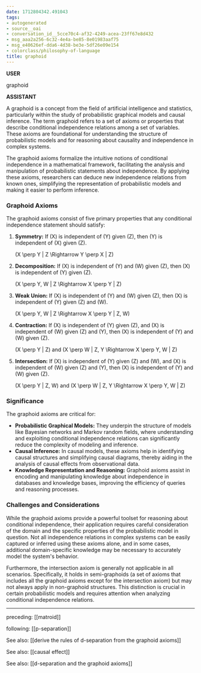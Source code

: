 ```yaml
---
date: 1712804342.491043
tags:
- autogenerated
- source__oai
- conversation_id__5cce70c4-af32-4249-acea-23ff67e8d432
- msg_aaa2a256-6c32-4e4a-be85-8e01983aaf75
- msg_e40626ef-dda6-4d38-be3e-5df26e09e154
- colorclass/philosophy-of-language
title: graphoid
---
```


**USER**

graphoid


**ASSISTANT**

A graphoid is a concept from the field of artificial intelligence and statistics, particularly within the study of probabilistic graphical models and causal inference. The term graphoid refers to a set of axioms or properties that describe conditional independence relations among a set of variables. These axioms are foundational for understanding the structure of probabilistic models and for reasoning about causality and independence in complex systems.

The graphoid axioms formalize the intuitive notions of conditional independence in a mathematical framework, facilitating the analysis and manipulation of probabilistic statements about independence. By applying these axioms, researchers can deduce new independence relations from known ones, simplifying the representation of probabilistic models and making it easier to perform inference.

### Graphoid Axioms

The graphoid axioms consist of five primary properties that any conditional independence statement should satisfy:

1. **Symmetry:** If \(X\) is independent of \(Y\) given \(Z\), then \(Y\) is independent of \(X\) given \(Z\).
   
   \(X \perp Y | Z \Rightarrow Y \perp X | Z\)

2. **Decomposition:** If \(X\) is independent of \(Y\) and \(W\) given \(Z\), then \(X\) is independent of \(Y\) given \(Z\).
   
   \(X \perp Y, W | Z \Rightarrow X \perp Y | Z\)

3. **Weak Union:** If \(X\) is independent of \(Y\) and \(W\) given \(Z\), then \(X\) is independent of \(Y\) given \(Z\) and \(W\).
   
   \(X \perp Y, W | Z \Rightarrow X \perp Y | Z, W\)

4. **Contraction:** If \(X\) is independent of \(Y\) given \(Z\), and \(X\) is independent of \(W\) given \(Z\) and \(Y\), then \(X\) is independent of \(Y\) and \(W\) given \(Z\).
   
   \(X \perp Y | Z\) and \(X \perp W | Z, Y \Rightarrow X \perp Y, W | Z\)

5. **Intersection:** If \(X\) is independent of \(Y\) given \(Z\) and \(W\), and \(X\) is independent of \(W\) given \(Z\) and \(Y\), then \(X\) is independent of \(Y\) and \(W\) given \(Z\).
   
   \(X \perp Y | Z, W\) and \(X \perp W | Z, Y \Rightarrow X \perp Y, W | Z\)

### Significance

The graphoid axioms are critical for:
- **Probabilistic Graphical Models:** They underpin the structure of models like Bayesian networks and Markov random fields, where understanding and exploiting conditional independence relations can significantly reduce the complexity of modeling and inference.
- **Causal Inference:** In causal models, these axioms help in identifying causal structures and simplifying causal diagrams, thereby aiding in the analysis of causal effects from observational data.
- **Knowledge Representation and Reasoning:** Graphoid axioms assist in encoding and manipulating knowledge about independence in databases and knowledge bases, improving the efficiency of queries and reasoning processes.

### Challenges and Considerations

While the graphoid axioms provide a powerful toolset for reasoning about conditional independence, their application requires careful consideration of the domain and the specific properties of the probabilistic model in question. Not all independence relations in complex systems can be easily captured or inferred using these axioms alone, and in some cases, additional domain-specific knowledge may be necessary to accurately model the system's behavior.

Furthermore, the intersection axiom is generally not applicable in all scenarios. Specifically, it holds in semi-graphoids (a set of axioms that includes all the graphoid axioms except for the intersection axiom) but may not always apply in non-graphoid structures. This distinction is crucial in certain probabilistic models and requires attention when analyzing conditional independence relations.


---

preceding: [[matroid]]  


following: [[p-separation]]

See also: [[derive the rules of d-separation from the graphoid axioms]]


See also: [[causal effect]]


See also: [[d-separation and the graphoid axioms]]